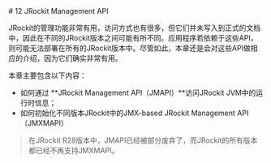 <a name="12" />
# 12 JRockit Management API

JRockit的管理功能非常有用，访问方式也有很多，但它们并未写入到正式的文档中，因此在不同的JRockit版本之间可能有所不同。应用程序若依赖于这些API，则可能无法部署在所有的JRockit版本中。尽管如此，本章还是会对这些API做相应的介绍，因为它们确实非常有用。

本章主要包含以下内容：

* 如何通过 **JRockit Management API（JMAPI）**访问JRockit JVM中的运行时信息；
* 如何初始化不同版本JRockit中的JMX-based JRockit Management API（JMXMAPI）

>在JRockit R28版本中，JMAPI已经被部分废弃了，而JRockit的所有版本都已经不再支持JMXMAPI。
